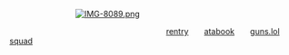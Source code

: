 
⠀ ⠀⠀ ⠀ ⠀⠀ ⠀⠀ ⠀
[![IMG-8089.png](https://i.postimg.cc/3JRYCGmr/IMG-8089.png)](https://postimg.cc/mh0vTtmK)

 ‎   ‎ ‎‎‎ ‎‎‎‎‎ ‎‎  ‎   ‎ ‎‎‎ ‎‎‎‎‎ ‎‎  ‎   ‎ ‎‎‎ ‎‎‎‎‎ ‎‎  ‎   ‎ ‎‎‎ ‎‎‎‎‎ ‎‎  ‎   ‎ ‎‎‎ ‎‎‎‎‎ ‎‎  ‎   ‎ ‎‎‎ ‎‎‎‎‎ ‎‎  ‎   ‎ ‎‎‎ ‎‎‎‎‎ ‎‎  ‎   ‎ ‎‎‎ ‎‎‎‎‎ ‎‎  ‎   ‎ ‎‎‎ ‎‎‎‎‎ ‎‎  ‎   ‎ ‎‎‎ ‎‎‎‎‎ ‎‎  ‎   ‎ ‎‎‎ ‎‎‎‎‎ ‎‎  ‎   ‎ ‎‎‎ ‎‎‎‎‎ ‎‎  ‎   ‎ ‎‎‎ ‎‎‎‎‎ ‎‎  ‎   ‎ ‎‎‎ ‎‎‎‎‎ ‎‎ ‎‎[rentry](https://rentry.co/gableyuri) ‎   ‎ ‎‎‎ ‎‎‎‎‎ ‎‎ ‎ ‎‎[atabook](https://yurigable.atabook.org) ‎   ‎ ‎‎‎ ‎‎‎‎‎ ‎‎ ‎ [guns.lol](https://guns.lol/catisaa) ‎   ‎ ‎‎‎ ‎‎‎‎‎ ‎‎ ‎ [squad](https://rentry.co/-southpark)

    



⠀


⠀ ⠀⠀ ⠀
